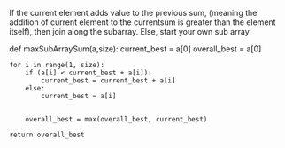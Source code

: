 If the current element adds value to the previous sum, (meaning the addition of current element to the currentsum is greater than the element itself), then join along the subarray.
Else, start your own sub array.

def maxSubArraySum(a,size):
    current_best = a[0]
    overall_best = a[0]
    
    for i in range(1, size):
        if (a[i] < current_best + a[i]):
            current_best = current_best + a[i]
        else:
            current_best = a[i]
            
        
        overall_best = max(overall_best, current_best)
    
    return overall_best
